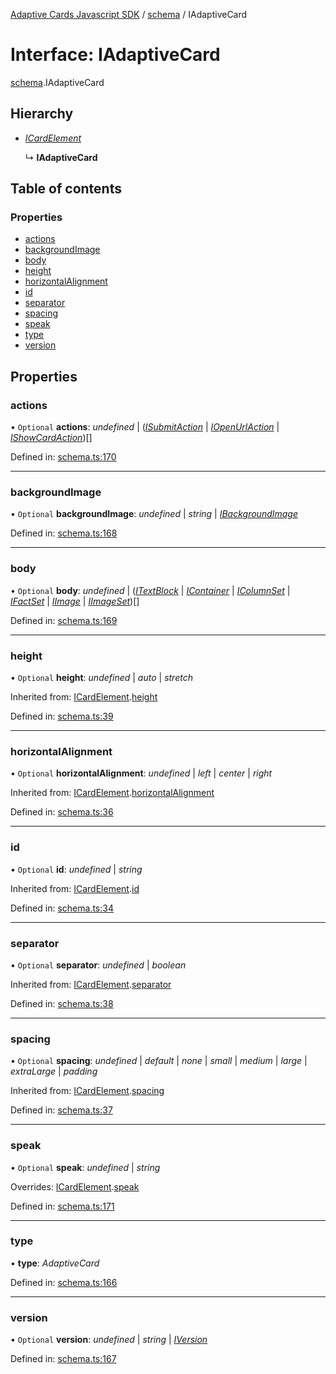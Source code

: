 [Adaptive Cards Javascript SDK](../README.md) / [schema](../modules/schema.md) / IAdaptiveCard

# Interface: IAdaptiveCard

[schema](../modules/schema.md).IAdaptiveCard

## Hierarchy

- [_ICardElement_](schema.icardelement.md)

  ↳ **IAdaptiveCard**

## Table of contents

### Properties

- [actions](schema.iadaptivecard.md#actions)
- [backgroundImage](schema.iadaptivecard.md#backgroundimage)
- [body](schema.iadaptivecard.md#body)
- [height](schema.iadaptivecard.md#height)
- [horizontalAlignment](schema.iadaptivecard.md#horizontalalignment)
- [id](schema.iadaptivecard.md#id)
- [separator](schema.iadaptivecard.md#separator)
- [spacing](schema.iadaptivecard.md#spacing)
- [speak](schema.iadaptivecard.md#speak)
- [type](schema.iadaptivecard.md#type)
- [version](schema.iadaptivecard.md#version)

## Properties

### actions

• `Optional` **actions**: _undefined_ \| ([_ISubmitAction_](schema.isubmitaction.md) \| [_IOpenUrlAction_](schema.iopenurlaction.md) \| [_IShowCardAction_](schema.ishowcardaction.md))[]

Defined in: [schema.ts:170](https://github.com/microsoft/AdaptiveCards/blob/0938a1f10/source/nodejs/adaptivecards/src/schema.ts#L170)

---

### backgroundImage

• `Optional` **backgroundImage**: _undefined_ \| _string_ \| [_IBackgroundImage_](schema.ibackgroundimage.md)

Defined in: [schema.ts:168](https://github.com/microsoft/AdaptiveCards/blob/0938a1f10/source/nodejs/adaptivecards/src/schema.ts#L168)

---

### body

• `Optional` **body**: _undefined_ \| ([_ITextBlock_](schema.itextblock.md) \| [_IContainer_](schema.icontainer.md) \| [_IColumnSet_](schema.icolumnset.md) \| [_IFactSet_](schema.ifactset.md) \| [_IImage_](schema.iimage.md) \| [_IImageSet_](schema.iimageset.md))[]

Defined in: [schema.ts:169](https://github.com/microsoft/AdaptiveCards/blob/0938a1f10/source/nodejs/adaptivecards/src/schema.ts#L169)

---

### height

• `Optional` **height**: _undefined_ \| _auto_ \| _stretch_

Inherited from: [ICardElement](schema.icardelement.md).[height](schema.icardelement.md#height)

Defined in: [schema.ts:39](https://github.com/microsoft/AdaptiveCards/blob/0938a1f10/source/nodejs/adaptivecards/src/schema.ts#L39)

---

### horizontalAlignment

• `Optional` **horizontalAlignment**: _undefined_ \| _left_ \| _center_ \| _right_

Inherited from: [ICardElement](schema.icardelement.md).[horizontalAlignment](schema.icardelement.md#horizontalalignment)

Defined in: [schema.ts:36](https://github.com/microsoft/AdaptiveCards/blob/0938a1f10/source/nodejs/adaptivecards/src/schema.ts#L36)

---

### id

• `Optional` **id**: _undefined_ \| _string_

Inherited from: [ICardElement](schema.icardelement.md).[id](schema.icardelement.md#id)

Defined in: [schema.ts:34](https://github.com/microsoft/AdaptiveCards/blob/0938a1f10/source/nodejs/adaptivecards/src/schema.ts#L34)

---

### separator

• `Optional` **separator**: _undefined_ \| _boolean_

Inherited from: [ICardElement](schema.icardelement.md).[separator](schema.icardelement.md#separator)

Defined in: [schema.ts:38](https://github.com/microsoft/AdaptiveCards/blob/0938a1f10/source/nodejs/adaptivecards/src/schema.ts#L38)

---

### spacing

• `Optional` **spacing**: _undefined_ \| _default_ \| _none_ \| _small_ \| _medium_ \| _large_ \| _extraLarge_ \| _padding_

Inherited from: [ICardElement](schema.icardelement.md).[spacing](schema.icardelement.md#spacing)

Defined in: [schema.ts:37](https://github.com/microsoft/AdaptiveCards/blob/0938a1f10/source/nodejs/adaptivecards/src/schema.ts#L37)

---

### speak

• `Optional` **speak**: _undefined_ \| _string_

Overrides: [ICardElement](schema.icardelement.md).[speak](schema.icardelement.md#speak)

Defined in: [schema.ts:171](https://github.com/microsoft/AdaptiveCards/blob/0938a1f10/source/nodejs/adaptivecards/src/schema.ts#L171)

---

### type

• **type**: _AdaptiveCard_

Defined in: [schema.ts:166](https://github.com/microsoft/AdaptiveCards/blob/0938a1f10/source/nodejs/adaptivecards/src/schema.ts#L166)

---

### version

• `Optional` **version**: _undefined_ \| _string_ \| [_IVersion_](schema.iversion.md)

Defined in: [schema.ts:167](https://github.com/microsoft/AdaptiveCards/blob/0938a1f10/source/nodejs/adaptivecards/src/schema.ts#L167)
